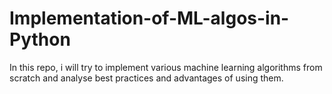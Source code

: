 # Implementation-of-ML-algos-in-Python
In this repo, i will try to implement various machine learning algorithms from scratch and analyse best practices and advantages of using them.
